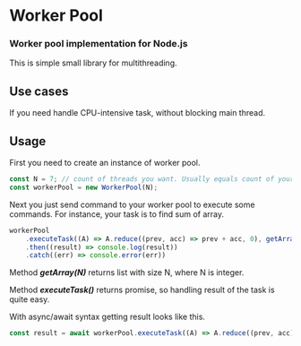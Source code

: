 # Worker Pool
### Worker pool implementation for Node.js
This is simple small library for multithreading.

## Use cases
If you need handle CPU-intensive task, without blocking main thread.


## Usage 
First you need to create an instance of worker pool.
```js
const N = 7; // count of threads you want. Usually equals count of your cores minus 1
const workerPool = new WorkerPool(N);
```

Next you just send command to your worker pool to execute some commands.
For instance, your task is to find sum of array. 
```js
workerPool
    .executeTask((A) => A.reduce((prev, acc) => prev + acc, 0), getArray(250000))
    .then((result) => console.log(result))
    .catch((err) => console.error(err))
```
Method ***getArray(N)*** returns list with size N, where N is integer.

Method ***executeTask()*** returns promise, so handling result of the task is quite easy. 

With async/await syntax getting result looks like this.
```js
const result = await workerPool.executeTask((A) => A.reduce((prev, acc) => prev + acc, 0), getArray(250000))
```